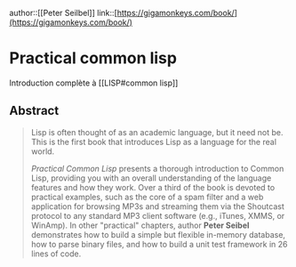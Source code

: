 author::[[Peter Seilbel]]
link::[https://gigamonkeys.com/book/](https://gigamonkeys.com/book/)
# Practical common lisp
Introduction complète à [[LISP#common lisp]]

## Abstract
> Lisp is often thought of as an academic language, but it need not be. This is the first book that introduces Lisp as a language for the real world.
> 
> _Practical Common Lisp_ presents a thorough introduction to Common Lisp, providing you with an overall understanding of the language features and how they work. Over a third of the book is devoted to practical examples, such as the core of a spam filter and a web application for browsing MP3s and streaming them via the Shoutcast protocol to any standard MP3 client software (e.g., iTunes, XMMS, or WinAmp). In other "practical" chapters, author **Peter Seibel** demonstrates how to build a simple but flexible in-memory database, how to parse binary files, and how to build a unit test framework in 26 lines of code.
  
